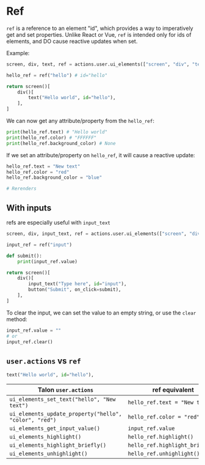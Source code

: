 # Ref

`ref` is a reference to an element "id", which provides a way to imperatively get and set properties. Unlike React or Vue, `ref` is intended only for ids of elements, and DO cause reactive updates when set.

Example:
```py
screen, div, text, ref = actions.user.ui_elements(["screen", "div", "text", "ref"])

hello_ref = ref("hello") # id="hello"

return screen()[
    div()[
        text("Hello world", id="hello"),
    ],
]
```

We can now get any attribute/property from the `hello_ref`:
```py
print(hello_ref.text) # "Hello world"
print(hello_ref.color) # "FFFFFF"
print(hello_ref.background_color) # None
```

If we set an attribute/property on `hello_ref`, it will cause a reactive update:
```py
hello_ref.text = "New text"
hello_ref.color = "red"
hello_ref.background_color = "blue"

# Rerenders
```

## With inputs

refs are especially useful with `input_text`

```py
screen, div, input_text, ref = actions.user.ui_elements(["screen", "div", "input_text", "ref"])

input_ref = ref("input")

def submit():
    print(input_ref.value)

return screen()[
    div()[
        input_text("Type here", id="input"),
        button("Submit", on_click=submit),
    ],
]
```

To clear the input, we can set the value to an empty string, or use the `clear` method:
```py
input_ref.value = ""
# or
input_ref.clear()
```

## `user.actions` vs `ref`
```py
text("Hello world", id="hello"),
```
| Talon `user.actions` | ref equivalent |
| --- | --- |
| `ui_elements_set_text("hello", "New text")` | `hello_ref.text = "New text"` |
| `ui_elements_update_property("hello", "color", "red")` | `hello_ref.color = "red"` |
| `ui_elements_get_input_value()` | `input_ref.value` |
| `ui_elements_highlight()` | `hello_ref.highlight()` |
| `ui_elements_highlight_briefly()` | `hello_ref.highlight_briefly()` |
| `ui_elements_unhighlight()` | `hello_ref.unhighlight()` |